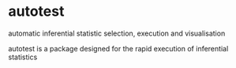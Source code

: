 # autotest
automatic inferential statistic selection, execution and visualisation

autotest is a package designed for the rapid execution of inferential statistics 
